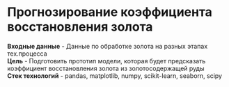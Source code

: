 # Прогнозирование коэффициента восстановления золота

**Входные данные** - Данные по обработке золота на разных этапах тех.процесса<br>
**Цель** - Подготовить прототип модели, которая будет предсказать коэффициент восстановления золота из золотосодержащей руды<br>
**Стек технологий** - pandas, matplotlib, numpy, scikit-learn, seaborn, scipy
